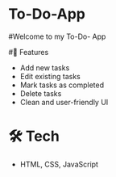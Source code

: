 # To-Do-App
#Welcome to my To-Do- App

#🚀 Features
- Add new tasks
- Edit existing tasks
- Mark tasks as completed
- Delete tasks
- Clean and user-friendly UI

# 🛠️ Tech
-  HTML, CSS, JavaScript
